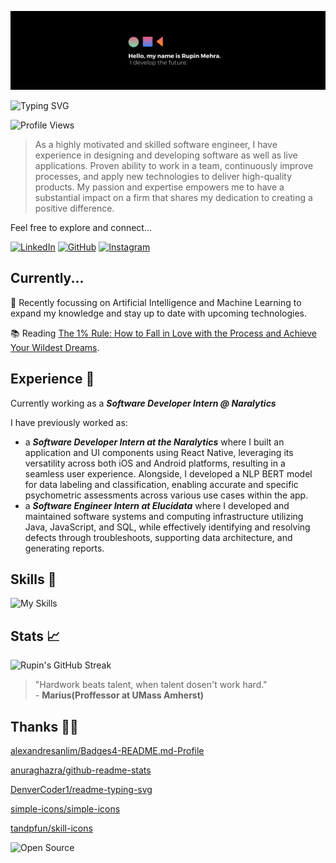 ![](src/bannerrupin27.gif)

![Typing SVG](https://readme-typing-svg.demolab.com?font=IBM+Plex+Mono&weight=600&size=28&duration=2000&pause=200&color=EDAE49&vCenter=true&width=900&height=60&lines=Software+Engineer;Software+Developer;Backend+Engineer)

![Profile Views](https://komarev.com/ghpvc/?username=rupin27&style=flat&color=edae49)

> As a highly motivated and skilled software engineer, I have experience in designing and developing software as well as live applications. Proven ability to work in a team, continuously improve processes, and apply new technologies to deliver high-quality products. My passion and expertise empowers me to have a substantial impact on a firm that shares my dedication to creating a positive difference.

Feel free to explore and connect...

[![LinkedIn](https://img.shields.io/badge/LinkedIn-0077B5?style=flat&logo=linkedin&logoColor=white)](https://www.linkedin.com/in/rupinmehra/)
[![GitHub](https://img.shields.io/badge/GitHub-100000?style=flat&logo=github&logoColor=white)](https://github.com/rupin27/)
[![Instagram](https://img.shields.io/badge/Instagram-E4405F?style=flat&logo=instagram&logoColor=white)](https://instagram.com/rupin27/)
## Currently...

🧠 Recently focussing on Artificial Intelligence and Machine Learning to expand my knowledge and stay up to date with upcoming technologies.

📚 Reading [The 1% Rule: How to Fall in Love with the Process and Achieve Your Wildest Dreams](https://app.thestorygraph.com/books/e032e483-9c9e-4366-a41f-a8fc01a9adf2).

## Experience 💼

Currently working as a <b><i>Software Developer Intern @ Naralytics</i></b>

I have previously worked as:

- a <b><i>Software Developer Intern at the Naralytics</i></b> where I built an application and UI components using React Native, leveraging its versatility across both iOS and Android platforms, resulting in a seamless user experience. Alongside, I developed a NLP BERT model for data labeling and classification, enabling accurate and specific psychometric assessments across various use cases within the app.
- a <b><i>Software Engineer Intern at Elucidata</i></b> where I developed and maintained software systems and computing infrastructure utilizing Java, JavaScript, and SQL, while effectively identifying and resolving defects through troubleshoots, supporting data architecture, and generating reports.

## Skills 📐

![My Skills](https://skillicons.dev/icons?i=py,java,c,cpp,ruby,nodejs,react,html,css,jquery,bootstrap,js,aws,git,docker,github,heroku,jest,postman,pytorch,tensorflow,mysql,postgres,mongodb,firebase,visualstudio,vscode,eclipse,wordpress,linux,linkedin,matlab,discord,figma)

## Stats 📈

![Rupin's GitHub Streak](https://streak-stats.demolab.com?user=rupin27&theme=github-dark-blue&border=EDAE49&stroke=EDAE49&fire=EDAE49&background=22272E&ring=EDAE49&sideNums=EDAE49)

> "Hardwork beats talent, when talent dosen't work hard." <br />- **Marius(Proffessor at UMass Amherst)**

## Thanks 🙏🏽

[alexandresanlim/Badges4-README.md-Profile](https://github.com/alexandresanlim/Badges4-README.md-Profile)

[anuraghazra/github-readme-stats](https://github.com/anuraghazra/github-readme-stats)

[DenverCoder1/readme-typing-svg](https://github.com/DenverCoder1/readme-typing-svg)

[simple-icons/simple-icons](https://github.com/simple-icons/simple-icons)

[tandpfun/skill-icons](https://github.com/tandpfun/skill-icons)

![Open Source](https://img.shields.io/badge/Open_Source-181717?style=flat&logo=github&logoColor=white)

